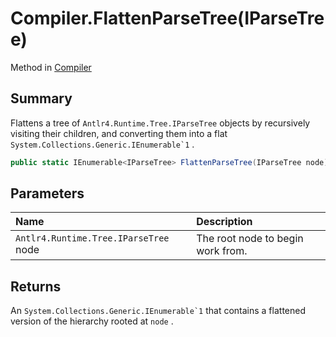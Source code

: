 # Compiler.FlattenParseTree(IParseTree)

Method in [Compiler](api/csharp/yarn.compiler.compiler.md)

## Summary


Flattens a tree of  <code>Antlr4.Runtime.Tree.IParseTree</code>  objects by
recursively visiting their children, and converting them into a
flat  <code>System.Collections.Generic.IEnumerable`1</code> .


```csharp
public static IEnumerable<IParseTree> FlattenParseTree(IParseTree node)
```

## Parameters

|Name|Description|
|:---|:---|
|`Antlr4.Runtime.Tree.IParseTree` node|The root node to begin work from.|

## Returns

An  <code>System.Collections.Generic.IEnumerable`1</code>  that contains a
flattened version of the hierarchy rooted at  <code>node</code> .

